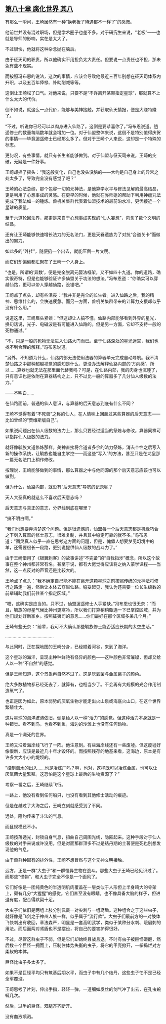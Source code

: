## [第八十章 腐化世界 其八](https://www.xxbiquge.com/11_11207/9209750.html)


  有那么一瞬间，王崎居然有一种“换老板了待遇都不一样了”的感慨。

  他前世并没有混过职场，但是学术圈子也差不多。对于研究生来说，“老板”——也就是导师的影响，实在是太大了。

  不过很快，他就将这种杂念抛在脑后。

  由于征天司的职责，所以他确实不用担负太大责任。但要说一点责任也不担，那未免有些不现实。

  而按照冯布恩的说法，这次的事情，应该会导致他最近三百年别想在征天司体系内升职，以及五百年俸禄、补助削减等等。

  这倒让王崎松了口气。对他来说，只要不是“不许离开某颗指定星球”，那就算不上什么太大的代价。

  倒不如说，就这么一点代价，能够与美神接触，并获取仙天情报，便是大赚特赚了。

  “不过，听说你已经可以以肉身进入仙路了。这倒是要恭喜你了。”冯布恩说道。逍遥修士的数量每隔数年就会增加一位。对于仙盟整体来说，这倒不是特别值得庆贺的事情——毕竟逍遥修士已经那么多了。但对于王崎个人来说，这却是一个特殊的标志。

  更何况，有些事情，就只有长生者能够做到。对于仙盟与征天司来说，王崎的突破，无疑是一件好事。

  王崎却摇了摇头：“我这般变化，自己也没头没脑的——大约是自己身上的异常之处太多了，导致完全没有感觉了吧？”

  王崎的心法总纲，那个包容一切的元神法，是他算学水平与修法见解的最高结晶，更是利用了心想事成的灵感。在更早的时候，他就在弥师姐的帮助下利用神瘟咒法完成了我法如一的锤炼。兽机关集群代表着仙盟技术的最前沿水准，更优接近一个星球的质量。

  至于六道轮回法界，那更是来自于心想事成实现的“仙人妄想”，包含了数个文明的结晶。

  还有让王崎能够快速增长法力的无名法门，更是天眷遗族为了对抗“合道关卡”而做出的努力。

  如此多的“外挂”，随便扔一个出去，就能压倒一片文明。

  而它们却偏偏都汇聚在了王崎一个人身上。

  “也是。所谓的‘异数’，便是完全脱离元婴法框架，又不如四十九道。你的道路，确实很奇特，但是也能够验证许多仙盟关于功法的想法。”冯布恩道：“你确实可以穿越仙路，更可以带人穿越仙路，没错吧。”

  王崎点了点头，却有些沮丧：“我并非是完全的长生者。进入仙路之后，我的精神、思维什么的，会快速疲惫。而另一方面，兽机关集群带来的计算力支援却似乎没有什么用。”

  说道这里，王崎眉头紧锁：“但这却让人搞不懂。仙路内部能够看到外界的星光，换句话说，光子、电磁波是有可能进入仙路的。但是另一方面，它却不支持一般的死物通过。”

  “不，只是一般的死物无法进入仙路大门而已。至于仙路深处的星光迷宫，我们也找不到合理的解释。”冯布恩说道。

  “另外，不知道为什么，仙路内部无法使用法器的算器单元完成自动导航。我不清楚仙路之中那种超越视觉的感知是什么，更没办法解释仙路内部的‘方向感’，所以……算器也就无法在那里面代替我吗？可是，在仙路内部，我的肉身也沉睡了，只有意识也是依附在算器结构之上，只不过比一般的算器多了几分仙人级数的法力。”

  ——不明白……

  在仙路面前，普通的仙人意识，与算器的后天意志到底有什么不同？

  王崎不觉得有着“不死兽”之称的仙人，在人情味上回超过某些算器的后天意志——比如曾经的“贾维斯版自己”。

  如果说问题出在仙人级数的法力上，那么只要经过适当的祭炼与修改，算器同样可以指挥仙人级数的法力。

  就好像毓族文道修炼那样。美神直接将合道者多余的法力祭炼，消去个性之后写入新的操作系统，让毓族也能自主掌控——而这些“写入”的方法，甚至只是在龙皇那一篇无名法门上稍作修改。

  按理说，王崎能够做到的事情，那么算器之中与他同源的那个后天意志应该也可以做到。

  但为什么，仙路内部，就没有“后天意志”导航的记录呢？

  天人大圣真的就这么不喜欢后天意志吗？

  后天意志与真正的意志，分界线到底在哪里？

  “搞不明白啊。”

  “我们也想要弄清楚这个问题。但是很遗憾的，仙盟每一个后天意志都是机缘巧合之下刻入算器的修士意志，很难复制，并且其中稳定可靠的就不多。”冯布恩道：“图灵真人似乎一直在思考这方面的问题，但是，傀儡人想要梦见幻境中的羊，还需要很长一段路，更别说提供仙人级数的战斗力了。”

  由于王崎借用了《银翼刺客》的故事讲述“不完备”的“自我指涉”概念，所以这个故事在整个神州都非常有名。甚至于说，都有大佬觉得应该将之纳入蒙学课程——当然，这一点反对的声音还是比较大的。

  王崎点了点头：“我不确定自己能不能在离开这颗星球之前按照传统的元神法将修行之路走一遍，然后让本体去穿越仙路。稳妥起见，我认为还需要一位长生级数的前辈辅助我们前往某个指定区域。”

  “嗯，这确实是应当的。只不过，仙盟逍遥修士人手紧缺。”冯布恩也很无奈：“而且，毓族的母星气候比神州更寒冷，所以我们打算稍稍甄选一下已掌控区域，并为他们规划好新家乡。按照征夷司的意思……你们最好在那个区域多呆几个月。”

  王崎有些无奈：“前辈，我可不大确认那些毓族修士能否适应长期的太空生活。”

  …………………………………

  与此同时，正在探地图的王崎分身，已经顺着河谷，来到了海洋。

  这个星球的海洋，呈现出种种鲜艳有怪异的颜色——这种颜色非常璀璨，但却又给人以一种“不自然”的感觉。

  但是王崎知道，这个景象再自然不过了。这是厌氧菌与金属离子的颜色。

  绝大多数植物都已经死去了，就算有，也相当少了。不会再有大规模的光合作用制造氧气了。

  也正是因为如此，原本弱势的厌氧生物才能走出火山泉或海底火山口，在这个世界繁殖壮大。

  这片星球的海洋波涛依旧，倒是给人以一种“活力”的感觉。但这种活力本身就是一种错觉。看不到鸟，也看不到鱼，海边的沙滩上也没有任何动物。

  真是一个濒死的世界。

  王崎又沿着海岸线飞行了一阵。他注意到。有些海岸线还有一些废墟。但这废墟好像很新，应该是最近几十年才毁坏的。而按照残存的地基来看，这海边，原本是有许多大大小小的堤坝的。

  “控制海水的出入……也是冶炼厂吗？啊，也对，这样既可以冶炼金属，也可以让厌氧菌大量繁殖。这恐怕是这个星球上最后的生物资源了？”

  考察一番之后，王崎继续飞行。

  一路上，他没有看到任何船只，也没有看到其他修士活动的痕迹。

  但是在越过了大海之后，王崎立刻就感受到了不同。

  远处，隐约传来了斗法的气息。

  而且规模还不小。

  王崎按落遁光，封锁自身气息，扭曲自己周围光线，隐匿起来。这种手段对于仙人级数的对手来说或许没用，但是对面那群顶多不过是结丹期的土著便是死也别想发现他的气息。

  由于兽群种固有的排外性，王崎不想冒然与这个元神文明接触。

  远方，正是一群“大虫子”和一群怪异生物在战斗。那些大虫子王崎已经见识过了。而那些“怪物”，和大虫子完全不像是一个画风了。

  它们好像是一团纯黄色的半透明肌肉覆盖在一层类似于人形但上半身畸大的骨架上，颇有几分“大猩猩”的感觉。它们甚至没有眼睛，也不像具备大脑的样子，但进退有度，配合得默契十足。

  大虫子们依旧是两组上肢分别佩戴一对尖刺与一组鸢盾。这种组合之于这些虫子，就好像是飞剑之于神州人族一样，似乎属于“流行款”。大虫子们最前方的一对肢体飞快刺出有收回，章法森严，明显是一套高明武学，类似于某种分水刺、峨眉刺的用法。而后面两对鸢盾也不是摆设，将自己的要害护得很好。

  不过，尽管这群虫子不弱，但是它们却始终且战且退。不时有虫子被巨怪砸翻，然后数十个巨怪一拥而上，压制住体势失衡的虫子，将它的甲壳掀开，一拳捣烂对方柔软的本体。

  巨怪比虫子多太多了。

  如果不是巨怪平均只有筑基后期水平，而虫子中有几个结丹，这些虫子怕不是已经全军覆没。

  王崎思考了片刻，伸出手指，轻轻一弹，一道细如发丝的剑气冲了出去，在孔虫蜿蜒几次。

  然后，过半的巨怪，双腿齐齐断开。

  没有血液喷溅。
